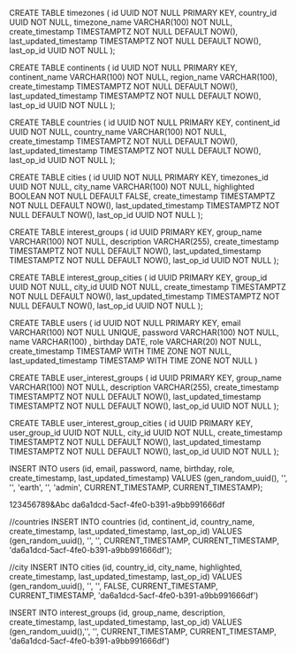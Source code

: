 
CREATE TABLE timezones (
  id UUID NOT NULL PRIMARY KEY,
  country_id UUID NOT NULL,
  timezone_name VARCHAR(100) NOT NULL,
  create_timestamp TIMESTAMPTZ NOT NULL DEFAULT NOW(),
  last_updated_timestamp TIMESTAMPTZ NOT NULL DEFAULT NOW(),
  last_op_id UUID NOT NULL
);


CREATE TABLE continents (
  id UUID NOT NULL PRIMARY KEY,
  continent_name VARCHAR(100) NOT NULL,
  region_name VARCHAR(100),
  create_timestamp TIMESTAMPTZ NOT NULL DEFAULT NOW(),
  last_updated_timestamp TIMESTAMPTZ NOT NULL DEFAULT NOW(),
  last_op_id UUID NOT NULL
);

CREATE TABLE countries (
  id UUID NOT NULL PRIMARY KEY,
  continent_id UUID NOT NULL,
  country_name VARCHAR(100) NOT NULL,
  create_timestamp TIMESTAMPTZ NOT NULL DEFAULT NOW(),
  last_updated_timestamp TIMESTAMPTZ NOT NULL DEFAULT NOW(),
  last_op_id UUID NOT NULL
);

CREATE TABLE cities (
  id UUID NOT NULL PRIMARY KEY,
  timezones_id UUID NOT NULL,
  city_name VARCHAR(100) NOT NULL,
  highlighted BOOLEAN NOT NULL DEFAULT FALSE,
  create_timestamp TIMESTAMPTZ NOT NULL DEFAULT NOW(),
  last_updated_timestamp TIMESTAMPTZ NOT NULL DEFAULT NOW(),
  last_op_id UUID NOT NULL
);

CREATE TABLE interest_groups (
  id UUID PRIMARY KEY,
  group_name VARCHAR(100) NOT NULL,
  description VARCHAR(255),
  create_timestamp TIMESTAMPTZ NOT NULL DEFAULT NOW(),
  last_updated_timestamp TIMESTAMPTZ NOT NULL DEFAULT NOW(),
  last_op_id UUID NOT NULL
);

CREATE TABLE interest_group_cities (
  id UUID PRIMARY KEY,
  group_id UUID NOT NULL,
  city_id UUID NOT NULL,
  create_timestamp TIMESTAMPTZ NOT NULL DEFAULT NOW(),
  last_updated_timestamp TIMESTAMPTZ NOT NULL DEFAULT NOW(),
  last_op_id UUID NOT NULL
);


CREATE TABLE users (
  id UUID NOT NULL PRIMARY KEY,
  email VARCHAR(100) NOT NULL UNIQUE,
  password VARCHAR(100) NOT NULL,
  name VARCHAR(100) ,
  birthday DATE,
  role VARCHAR(20) NOT NULL,
  create_timestamp TIMESTAMP WITH TIME ZONE NOT NULL,
  last_updated_timestamp TIMESTAMP WITH TIME ZONE NOT NULL
)

CREATE TABLE user_interest_groups (
id UUID PRIMARY KEY,
group_name VARCHAR(100) NOT NULL,
description VARCHAR(255),
create_timestamp TIMESTAMPTZ NOT NULL DEFAULT NOW(),
last_updated_timestamp TIMESTAMPTZ NOT NULL DEFAULT NOW(),
last_op_id UUID NOT NULL
);

CREATE TABLE user_interest_group_cities (
  id UUID PRIMARY KEY,
  user_group_id UUID NOT NULL,
  city_id UUID NOT NULL,
  create_timestamp TIMESTAMPTZ NOT NULL DEFAULT NOW(),
  last_updated_timestamp TIMESTAMPTZ NOT NULL DEFAULT NOW(),
  last_op_id UUID NOT NULL
);

INSERT INTO users (id, email, password, name, birthday, role, create_timestamp, last_updated_timestamp)
VALUES (gen_random_uuid(), '', '', 'earth', '', 'admin', CURRENT_TIMESTAMP, CURRENT_TIMESTAMP);

123456789&Abc
da6a1dcd-5acf-4fe0-b391-a9bb991666df


//countries
INSERT INTO countries (id, continent_id, country_name, create_timestamp, last_updated_timestamp, last_op_id)
VALUES (gen_random_uuid(), '', '', CURRENT_TIMESTAMP, CURRENT_TIMESTAMP, 'da6a1dcd-5acf-4fe0-b391-a9bb991666df');

//city
INSERT INTO cities (id, country_id, city_name, highlighted, create_timestamp, last_updated_timestamp, last_op_id)
VALUES (gen_random_uuid(), '', '', FALSE, CURRENT_TIMESTAMP, CURRENT_TIMESTAMP, 'da6a1dcd-5acf-4fe0-b391-a9bb991666df')


INSERT INTO interest_groups (id, group_name, description, create_timestamp, last_updated_timestamp, last_op_id)
VALUES (gen_random_uuid(),'', '', CURRENT_TIMESTAMP, CURRENT_TIMESTAMP, 'da6a1dcd-5acf-4fe0-b391-a9bb991666df')
